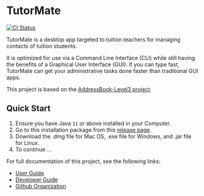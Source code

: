 # TutorMate

[![CI Status](https://github.com/AY2324S1-CS2103T-T11-3/tp/actions/workflows/gradle.yml/badge.svg)](https://github.com/AY2324S1-CS2103T-T11-3/tp/actions)

TutorMate is a desktop app targeted to tuition teachers for managing contacts of tuition students. 

It is optimized for use via a Command Line Interface (CLI) while still having the benefits of a Graphical User Interface (GUI). If you can type fast, TutorMate can get your administrative tasks done faster than traditional GUI apps.

This project is based on the [AddressBook-Level3 project](https://se-education.org).

## Quick Start
1. Ensure you have Java `11` or above installed in your Computer.
2. Go to this installation package from this [release page](todo). 
3. Download the .dmg file for Mac OS, .exe file for Windows, and .jar file for Linux.
4. To continue ...

For full documentation of this project, see the following links:
- [User Guide](https://ay2324s1-cs2103t-t11-3.github.io/tp/UserGuide.html)
- [Developer Guide](https://ay2324s1-cs2103t-t11-3.github.io/tp/DeveloperGuide.html)
- [Github Organization](https://github.com/orgs/AY2324S1-CS2103T-T11-3)